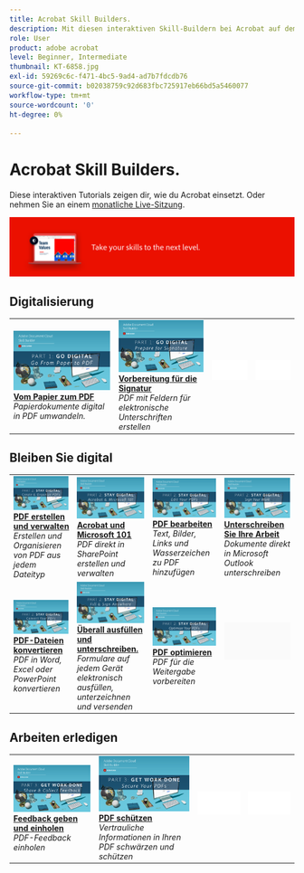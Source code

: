 ```yaml
---
title: Acrobat Skill Builders.
description: Mit diesen interaktiven Skill-Buildern bei Acrobat auf dem Laufenden bleiben
role: User
product: adobe acrobat
level: Beginner, Intermediate
thumbnail: KT-6858.jpg
exl-id: 59269c6c-f471-4bc5-9ad4-ad7b7fdcdb76
source-git-commit: b02038759c92d683fbc725917eb66bd5a5460077
workflow-type: tm+mt
source-wordcount: '0'
ht-degree: 0%

---
```


# Acrobat Skill Builders.

Diese interaktiven Tutorials zeigen dir, wie du Acrobat einsetzt. Oder nehmen Sie an einem [monatliche Live-Sitzung](skill-builder-webinars.md).

![Bild von Acrobat Skill Builder](../assets/Hero-SkillBuilders.png)

## Digitalisierung

<table style="table-layout:fixed">
<tr>
  <td>
    <a href="https://doccloud.adobeconnect.com/paperpdf/" target="_blank">
      <img alt="Vom Papier zum PDF" src="../assets/sb_papertopdf.png" />
    </a>
    <div>
    <a href="https://doccloud.adobeconnect.com/paperpdf/" target="_blank"><strong>Vom Papier zum PDF</strong></a>
    </div>
    <em>Papierdokumente digital in PDF umwandeln.</em>
    <br>
  </td>
  <td>
    <a href="https://doccloud.adobeconnect.com/skillbuilder-sigforms/" target="_blank">
      <img alt="Vom Papier zum PDF" src="../assets/sb_prepareforsignature.png" />
    </a>
    <div>
    <a href="https://doccloud.adobeconnect.com/skillbuilder-sigforms/" target="_blank"><strong>Vorbereitung für die Signatur</strong></a>
    </div>
    <em>PDF mit Feldern für elektronische Unterschriften erstellen</em>
    <br>
  </td>
  <td>
    <img alt="Spacer" src="../assets/Whitespacer.png" />
    <div>
    <br>
  </td>
  <td>
    <img alt="Spacer" src="../assets/Whitespacer.png" />
    <div>
    <br>
  </td>
</tr>
</table>

## Bleiben Sie digital

<table style="table-layout:fixed">
<tr>
 <td>
    <a href="https://doccloud.adobeconnect.com/createpdfs/" target="_blank">
      <img alt="PDF erstellen und verwalten" src="../assets/sb_create.png" />
    </a>
    <div>
    <a href="https://doccloud.adobeconnect.com/createpdfs/" target="_blank"><strong>PDF erstellen und verwalten</strong></a>
    </div>
    <em>Erstellen und Organisieren von PDF aus jedem Dateityp</em>
    <br>
  </td>
  <td>
    <a href="https://doccloud.adobeconnect.com/micro/" target="_blank">
      <img alt="Acrobat und Microsoft 101" src="../assets/sb_microsoft.png" />
    </a>
    <div>
    <a href="https://doccloud.adobeconnect.com/micro/" target="_blank"><strong>Acrobat und Microsoft 101</strong></a>
    </div>
    <em>PDF direkt in SharePoint erstellen und verwalten</em>
    <br>
  </td>
  <td>
    <a href="https://doccloud.adobeconnect.com/editpdf/" target="_blank">
      <img alt="PDF bearbeiten" src="../assets/sb_edit.png" />
    </a>
    <div>
    <a href="https://doccloud.adobeconnect.com/editpdf/" target="_blank"><strong>PDF bearbeiten</strong></a>
    </div>
    <em>Text, Bilder, Links und Wasserzeichen zu PDF hinzufügen</em>
    <br>
  </td>
  <td>
    <a href="https://doccloud.adobeconnect.com/sign/" target="_blank">
      <img alt="Unterschreiben Sie Ihre Arbeit" src="../assets/sb_signed.png" />
    </a>
    <div>
    <a href="https://doccloud.adobeconnect.com/sign/" target="_blank"><strong>Unterschreiben Sie Ihre Arbeit</strong></a>
    </div>
    <em>Dokumente direkt in Microsoft Outlook unterschreiben</em>
    <br>
  </td>
</tr>
<tr>
  <td>
    <a href="https://doccloud.adobeconnect.com/convertpdfs/" target="_blank">
      <img alt="PDF-Dateien konvertieren" src="../assets/sb_convert.png" />
    </a>
    <div>
    <a href="https://doccloud.adobeconnect.com/convertpdfs/" target="_blank"><strong>PDF-Dateien konvertieren</strong></a>
    </div>
    <em>PDF in Word, Excel oder PowerPoint konvertieren</em>
    <br>
  </td>
  <td>
    <a href="https://doccloud.adobeconnect.com/fillsign/" target="_blank">
      <img alt="Überall ausfüllen und unterschreiben." src="../assets/sb_fill.png" />
    </a>
    <div>
    <a href="https://doccloud.adobeconnect.com/fillsign/" target="_blank"><strong>Überall ausfüllen und unterschreiben.</strong></a>
    </div>
    <em>Formulare auf jedem Gerät elektronisch ausfüllen, unterzeichnen und versenden</em>
    <br>
  </td>
   <td>
    <a href="https://doccloud.adobeconnect.com/optimizepdfs/" target="_blank">
      <img alt="PDF optimieren" src="../assets/sb_optimize.png" />
    </a>
    <div>
    <a href="https://doccloud.adobeconnect.com/optimizepdfs/" target="_blank"><strong>PDF optimieren</strong></a>
    </div>
    <em>PDF für die Weitergabe vorbereiten</em>
    <br>
  </td>
  <td>
   <img alt="Spacer" src="../assets/Grayspacer.png" />
    <div>
    <br>
  </td>
</tr>
</table>

## Arbeiten erledigen

<table style="table-layout:fixed">
<tr>
  <td>
    <a href="https://doccloud.adobeconnect.com/skillbuilder-share/" target="_blank">
      <img alt="Feedback geben und einholen" src="../assets/sb_feedback.png" />
    </a>
    <div>
    <a href="https://doccloud.adobeconnect.com/skillbuilder-share/" target="_blank"><strong>Feedback geben und einholen</strong></a>
    </div>
    <em>PDF-Feedback einholen</em>
    <br>
  </td>
  <td>
    <a href="https://doccloud.adobeconnect.com/securepdfs/" target="_blank">
      <img alt="PDF schützen" src="../assets/sb_secure.png" />
    </a>
    <div>
    <a href="https://doccloud.adobeconnect.com/securepdfs/" target="_blank"><strong>PDF schützen</strong></a>
    </div>
    <em>Vertrauliche Informationen in Ihren PDF schwärzen und schützen</em>
    <br>
  </td>
  <td>
   <img alt="Spacer" src="../assets/Whitespacer.png" />
    <div>
    <br>
  </td>
  <td>
   <img alt="Spacer" src="../assets/Whitespacer.png" />
    <div>
    <br>
  </td>
</tr>
</table>
